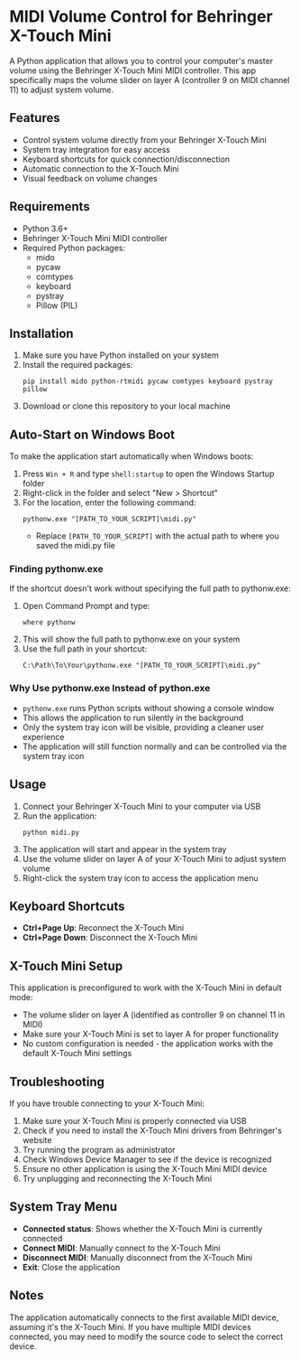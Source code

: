 # MIDI Volume Control for Behringer X-Touch Mini

A Python application that allows you to control your computer's master volume using the Behringer X-Touch Mini MIDI controller. This app specifically maps the volume slider on layer A (controller 9 on MIDI channel 11) to adjust system volume.

## Features

- Control system volume directly from your Behringer X-Touch Mini
- System tray integration for easy access
- Keyboard shortcuts for quick connection/disconnection
- Automatic connection to the X-Touch Mini
- Visual feedback on volume changes

## Requirements

- Python 3.6+
- Behringer X-Touch Mini MIDI controller
- Required Python packages:
  - mido
  - pycaw
  - comtypes
  - keyboard
  - pystray
  - Pillow (PIL)

## Installation

1. Make sure you have Python installed on your system
2. Install the required packages:
   ```
   pip install mido python-rtmidi pycaw comtypes keyboard pystray pillow
   ```
3. Download or clone this repository to your local machine

## Auto-Start on Windows Boot

To make the application start automatically when Windows boots:

1. Press `Win + R` and type `shell:startup` to open the Windows Startup folder
2. Right-click in the folder and select "New > Shortcut"
3. For the location, enter the following command:
   ```
   pythonw.exe "[PATH_TO_YOUR_SCRIPT]\midi.py"
   ```
   - Replace `[PATH_TO_YOUR_SCRIPT]` with the actual path to where you saved the midi.py file

### Finding pythonw.exe

If the shortcut doesn't work without specifying the full path to pythonw.exe:

1. Open Command Prompt and type:
   ```
   where pythonw
   ```
2. This will show the full path to pythonw.exe on your system
3. Use the full path in your shortcut:
   ```
   C:\Path\To\Your\pythonw.exe "[PATH_TO_YOUR_SCRIPT]\midi.py"
   ```

### Why Use pythonw.exe Instead of python.exe

- `pythonw.exe` runs Python scripts without showing a console window
- This allows the application to run silently in the background
- Only the system tray icon will be visible, providing a cleaner user experience
- The application will still function normally and can be controlled via the system tray icon

## Usage

1. Connect your Behringer X-Touch Mini to your computer via USB
2. Run the application:
   ```
   python midi.py
   ```
3. The application will start and appear in the system tray
4. Use the volume slider on layer A of your X-Touch Mini to adjust system volume
5. Right-click the system tray icon to access the application menu

## Keyboard Shortcuts

- **Ctrl+Page Up**: Reconnect the X-Touch Mini
- **Ctrl+Page Down**: Disconnect the X-Touch Mini

## X-Touch Mini Setup

This application is preconfigured to work with the X-Touch Mini in default mode:
- The volume slider on layer A (identified as controller 9 on channel 11 in MIDI)
- Make sure your X-Touch Mini is set to layer A for proper functionality
- No custom configuration is needed - the application works with the default X-Touch Mini settings

## Troubleshooting

If you have trouble connecting to your X-Touch Mini:

1. Make sure your X-Touch Mini is properly connected via USB
2. Check if you need to install the X-Touch Mini drivers from Behringer's website
3. Try running the program as administrator
4. Check Windows Device Manager to see if the device is recognized
5. Ensure no other application is using the X-Touch Mini MIDI device
6. Try unplugging and reconnecting the X-Touch Mini

## System Tray Menu

- **Connected status**: Shows whether the X-Touch Mini is currently connected
- **Connect MIDI**: Manually connect to the X-Touch Mini
- **Disconnect MIDI**: Manually disconnect from the X-Touch Mini
- **Exit**: Close the application

## Notes

The application automatically connects to the first available MIDI device, assuming it's the X-Touch Mini. If you have multiple MIDI devices connected, you may need to modify the source code to select the correct device.
